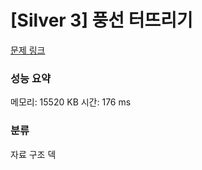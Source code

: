
# [Silver 3] 풍선 터뜨리기

[문제 링크](https://www.acmicpc.net/problem/2346)
### 성능 요약

<p>메모리: 15520 KB 시간: 176 ms </p>

### 분류
자료 구조
덱
